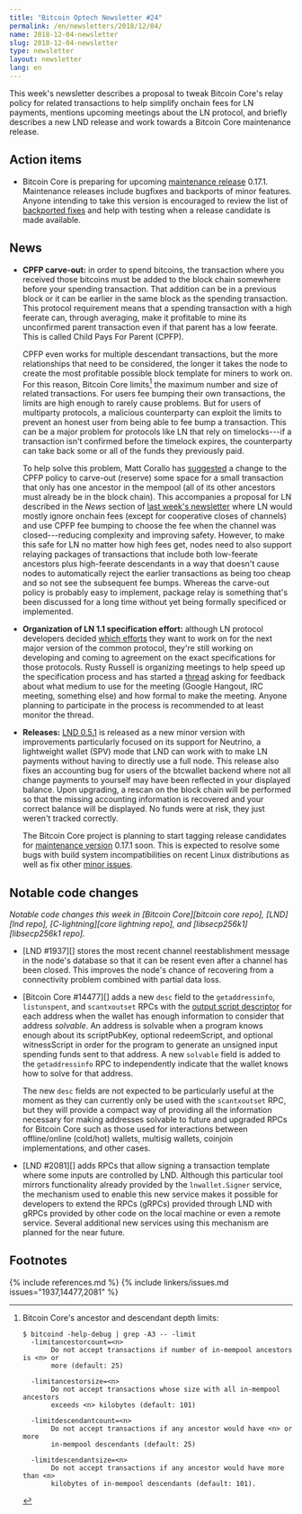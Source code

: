 ```yaml
---
title: "Bitcoin Optech Newsletter #24"
permalink: /en/newsletters/2018/12/04/
name: 2018-12-04-newsletter
slug: 2018-12-04-newsletter
type: newsletter
layout: newsletter
lang: en
---
```

This week's newsletter describes a proposal to tweak Bitcoin Core's
relay policy for related transactions to help simplify onchain fees for
LN payments, mentions upcoming meetings about the LN protocol, and
briefly describes a new LND release and work towards a Bitcoin Core
maintenance release.

## Action items

- Bitcoin Core is preparing for upcoming [maintenance release][] 0.17.1.
  Maintenance releases include bugfixes and backports of minor features.
  Anyone intending to take this version is encouraged to review the list of
  [backported fixes][0.17.1 milestone] and help with testing when a release
  candidate is made available.

## News

- **CPFP carve-out:** in order to spend bitcoins, the transaction
  where you received those bitcoins must be added to the block chain
  somewhere before your spending transaction.  That addition can be in a
  previous block or it can be earlier in the same block as the spending
  transaction.  This protocol requirement means that a spending
  transaction with a high feerate can, through averaging, make it
  profitable to mine its unconfirmed parent transaction even if that
  parent has a low feerate.  This is called Child Pays For Parent
  (CPFP).

  CPFP even works for multiple descendant transactions, but the more
  relationships that need to be considered, the longer it takes the node
  to create the most profitable possible block template for
  miners to work on.  For this reason, Bitcoin Core
  limits[^fn-cpfp-limits] the maximum number and size of related
  transactions.  For users fee bumping their own transactions, the
  limits are high enough to rarely cause problems.  But for users of
  multiparty protocols, a malicious counterparty can exploit the
  limits to prevent an honest user from being able to fee bump a
  transaction.  This can be a major problem for protocols like LN that
  rely on timelocks---if a transaction isn't confirmed before the
  timelock expires, the counterparty can take back some or all of the
  funds they previously paid.

  To help solve this problem, Matt Corallo has [suggested][carve out
  thread] a change to the CPFP policy to carve-out (reserve) some
  space for a small transaction that only has one ancestor in the
  mempool (all of its other ancestors must already be in the block
  chain).  This accompanies a proposal for LN described in the *News*
  section of [last week's newsletter][] where LN would mostly ignore
  onchain fees (except for cooperative closes of channels) and use
  CPFP fee bumping to choose the fee when the channel was
  closed---reducing complexity and improving safety.  However, to make
  this safe for LN no matter how high fees get, nodes need to also
  support relaying packages of transactions that include both
  low-feerate ancestors plus high-feerate descendants in a way that
  doesn't cause nodes to automatically reject the earlier transactions
  as being too cheap and so not see the subsequent fee bumps.  Whereas
  the carve-out policy is probably easy to implement, package relay is
  something that's been discussed for a long time without yet being
  formally specificed or implemented.

- **Organization of LN 1.1 specification effort:** although LN protocol
  developers decided [which efforts][ln1.1 accepted proposals] they want
  to work on for the next major version of the common protocol, they're
  still working on developing and coming to agreement on the
  exact specifications for those protocols.  Rusty Russell is organizing
  meetings to help speed up the specification process and has started a
  [thread][ln spec meetings] asking for feedback about what medium to
  use for the meeting (Google Hangout, IRC meeting, something else) and
  how formal to make the meeting.  Anyone planning to participate in the
  process is recommended to at least monitor the thread.

- **Releases:** [LND 0.5.1][] is released as a new minor version with
  improvements particularly focused on its support for Neutrino, a
  lightweight wallet (SPV) mode that LND can work with to make LN
  payments without having to directly use a full node.  This release also
  fixes an accounting bug for users of the btcwallet backend where not
  all change payments to yourself may have been reflected in your
  displayed balance.  Upon upgrading, a rescan on the block chain will
  be performed so that the missing accounting information is recovered
  and your correct balance will be displayed.  No funds were at risk,
  they just weren't tracked correctly.

  The Bitcoin Core project is planning to start tagging release
  candidates for [maintenance version][maintenance release] 0.17.1 soon.
  This is expected to resolve some bugs with build system incompatibilities on
  recent Linux distributions as well as fix other [minor issues][0.17.1 milestone].

[LND 0.5.1]: https://github.com/lightningnetwork/lnd/releases/tag/v0.5.1-beta

## Notable code changes

*Notable code changes this week in [Bitcoin Core][bitcoin core repo],
[LND][lnd repo], [C-lightning][core lightning repo], and [libsecp256k1][libsecp256k1
repo].*

- [LND #1937][] stores the most recent channel reestablishment message
  in the node's database so that it can be resent even after a channel
  has been closed.  This improves the node's chance of recovering from a
  connectivity problem combined with partial data loss.

- [Bitcoin Core #14477][] adds a new `desc` field to the
  `getaddressinfo`, `listunspent`, and `scantxoutset` RPCs with the
  [output script descriptor][output script descriptors] for each address
  when the wallet has enough information to consider that address
  *solvable*.  An address is solvable when a program knows enough about
  its scriptPubKey, optional redeemScript, and optional witnessScript in
  order for the program to generate an unsigned input spending funds
  sent to that address.  A new `solvable` field is added to the
  `getaddressinfo` RPC to independently indicate that the wallet knows
  how to solve for that address.

  The new `desc` fields are not expected to be particularly useful at
  the moment as they can currently only be used with the
  `scantxoutset` RPC, but they will provide a compact way of providing
  all the information necessary for making addresses solvable to
  future and upgraded RPCs for Bitcoin Core such as those used for interactions between
  offline/online (cold/hot) wallets, multisig wallets, coinjoin
  implementations, and other cases.

- [LND #2081][] adds RPCs that allow signing a transaction template
  where some inputs are controlled by LND.  Although this particular
  tool mirrors functionality already provided by the `lnwallet.Signer`
  service, the mechanism used to enable this new service makes it
  possible for developers to extend the RPCs (gRPCs) provided through
  LND with gRPCs provided by other code on the local machine or even a
  remote service.  Several additional new services using this mechanism
  are planned for the near future.

## Footnotes

[^fn-cpfp-limits]:
    Bitcoin Core's ancestor and descendant depth limits:

    ```text
    $ bitcoind -help-debug | grep -A3 -- -limit
      -limitancestorcount=<n>
           Do not accept transactions if number of in-mempool ancestors is <n> or
           more (default: 25)

      -limitancestorsize=<n>
           Do not accept transactions whose size with all in-mempool ancestors
           exceeds <n> kilobytes (default: 101)

      -limitdescendantcount=<n>
           Do not accept transactions if any ancestor would have <n> or more
           in-mempool descendants (default: 25)

      -limitdescendantsize=<n>
           Do not accept transactions if any ancestor would have more than <n>
           kilobytes of in-mempool descendants (default: 101).
    ```

{% include references.md %}
{% include linkers/issues.md issues="1937,14477,2081" %}

[maintenance release]: https://bitcoincore.org/en/lifecycle/#maintenance-releases
[last week's newsletter]: /en/newsletters/2018/11/27/#simplified-fee-bumping-for-ln
[carve out thread]: https://gnusha.org/url/https://lists.linuxfoundation.org/pipermail/bitcoin-dev/2018-November/016518.html
[ln1.1 accepted proposals]: https://github.com/lightningnetwork/lightning-rfc/wiki/Lightning-Specification-1.1-Proposal-States
[ln spec meetings]: https://gnusha.org/url/https://lists.linuxfoundation.org/pipermail/lightning-dev/2018-November/001673.html
[0.17.1 milestone]: https://github.com/bitcoin/bitcoin/milestone/39?closed=1
[output script descriptors]: https://github.com/bitcoin/bitcoin/blob/master/doc/descriptors.md
